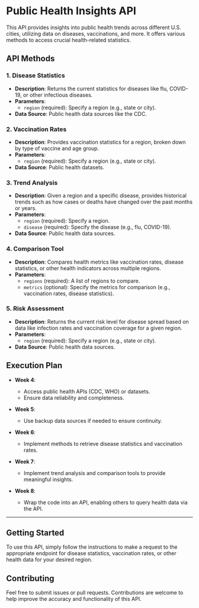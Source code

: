# Public Health Insights API

This API provides insights into public health trends across different U.S. cities, utilizing data on diseases, vaccinations, and more. It offers various methods to access crucial health-related statistics.

## API Methods

### 1. **Disease Statistics**
   - **Description**: Returns the current statistics for diseases like flu, COVID-19, or other infectious diseases.
   - **Parameters**: 
     - `region` (required): Specify a region (e.g., state or city).
   - **Data Source**: Public health data sources like the CDC.
   
### 2. **Vaccination Rates**
   - **Description**: Provides vaccination statistics for a region, broken down by type of vaccine and age group.
   - **Parameters**:
     - `region` (required): Specify a region (e.g., state or city).
   - **Data Source**: Public health datasets.
   
### 3. **Trend Analysis**
   - **Description**: Given a region and a specific disease, provides historical trends such as how cases or deaths have changed over the past months or years.
   - **Parameters**:
     - `region` (required): Specify a region.
     - `disease` (required): Specify the disease (e.g., flu, COVID-19).
   - **Data Source**: Public health data sources.

### 4. **Comparison Tool**
   - **Description**: Compares health metrics like vaccination rates, disease statistics, or other health indicators across multiple regions.
   - **Parameters**:
     - `regions` (required): A list of regions to compare.
     - `metrics` (optional): Specify the metrics for comparison (e.g., vaccination rates, disease statistics).
   
### 5. **Risk Assessment**
   - **Description**: Returns the current risk level for disease spread based on data like infection rates and vaccination coverage for a given region.
   - **Parameters**:
     - `region` (required): Specify a region (e.g., state or city).
   - **Data Source**: Public health data sources.

## Execution Plan

- **Week 4**: 
   - Access public health APIs (CDC, WHO) or datasets.
   - Ensure data reliability and completeness.
   
- **Week 5**: 
   - Use backup data sources if needed to ensure continuity.
   
- **Week 6**: 
   - Implement methods to retrieve disease statistics and vaccination rates.
   
- **Week 7**: 
   - Implement trend analysis and comparison tools to provide meaningful insights.
   
- **Week 8**: 
   - Wrap the code into an API, enabling others to query health data via the API.

---

## Getting Started

To use this API, simply follow the instructions to make a request to the appropriate endpoint for disease statistics, vaccination rates, or other health data for your desired region.

## Contributing

Feel free to submit issues or pull requests. Contributions are welcome to help improve the accuracy and functionality of this API.


